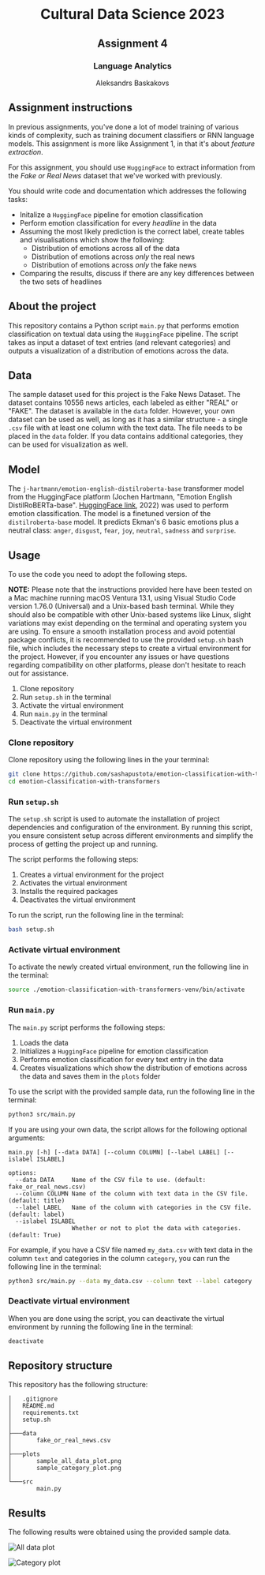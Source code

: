 <!-- PROJECT LOGO -->
<br />
<p align="center">
  <h1 align="center">Cultural Data Science 2023</h1> 
  <h2 align="center">Assignment 4</h2> 
  <h3 align="center">Language Analytics</h3> 


  <p align="center">
    Aleksandrs Baskakovs
  </p>
</p>


<!-- Assignment instructions -->
## Assignment instructions

In previous assignments, you've done a lot of model training of various kinds of complexity, such as training document classifiers or RNN language models. This assignment is more like Assignment 1, in that it's about *feature extraction*.

For this assignment, you should use ```HuggingFace``` to extract information from the *Fake or Real News* dataset that we've worked with previously.

You should write code and documentation which addresses the following tasks:

- Initalize a ```HuggingFace``` pipeline for emotion classification
- Perform emotion classification for every *headline* in the data
- Assuming the most likely prediction is the correct label, create tables and visualisations which show the following:
  - Distribution of emotions across all of the data
  - Distribution of emotions across *only* the real news
  - Distribution of emotions across *only* the fake news
- Comparing the results, discuss if there are any key differences between the two sets of headlines

<!-- ABOUT THE PROJECT -->
## About the project
This repository contains a Python script ```main.py``` that performs emotion classification on textual data using the ```HuggingFace``` pipeline. The script takes as input a dataset of text entries (and relevant categories) and outputs a visualization of a distribution of emotions across the data.

<!-- Data -->
## Data
The sample dataset used for this project is the Fake News Dataset. The dataset contains 10556 news articles, each labeled as either "REAL" or "FAKE". The dataset is available in the ```data``` folder. However, your own dataset can be used as well, as long as it has a similar structure - a single ```.csv``` file with at least one column with the text data. The file needs to be placed in the ```data``` folder. If you data contains additional categories, they can be used for visualization as well.

<!-- Model -->
## Model
The `j-hartmann/emotion-english-distilroberta-base` transformer model from the HuggingFace platform (Jochen Hartmann, "Emotion English DistilRoBERTa-base". [HuggingFace link](https://huggingface.co/j-hartmann/emotion-english-distilroberta-base/), 2022) was used to perform emotion classification. The model is a finetuned version of the `distilroberta-base` model. It predicts Ekman's 6 basic emotions plus a neutral class: `anger`, `disgust`, `fear`, `joy`, `neutral`, `sadness` and `surprise`.

<!-- USAGE -->
## Usage
To use the code you need to adopt the following steps.

**NOTE:** Please note that the instructions provided here have been tested on a Mac machine running macOS Ventura 13.1, using Visual Studio Code version 1.76.0 (Universal) and a Unix-based bash terminal. While they should also be compatible with other Unix-based systems like Linux, slight variations may exist depending on the terminal and operating system you are using. To ensure a smooth installation process and avoid potential package conflicts, it is recommended to use the provided ```setup.sh``` bash file, which includes the necessary steps to create a virtual environment for the project. However, if you encounter any issues or have questions regarding compatibility on other platforms, please don't hesitate to reach out for assistance.

1. Clone repository
2. Run ``setup.sh`` in the terminal
3. Activate the virtual environment
4. Run ```main.py``` in the terminal
5. Deactivate the virtual environment

### Clone repository

Clone repository using the following lines in the your terminal:

```bash
git clone https://github.com/sashapustota/emotion-classification-with-transformers
cd emotion-classification-with-transformers
```

### Run ```setup.sh```

The ``setup.sh`` script is used to automate the installation of project dependencies and configuration of the environment. By running this script, you ensure consistent setup across different environments and simplify the process of getting the project up and running.

The script performs the following steps:

1. Creates a virtual environment for the project
2. Activates the virtual environment
3. Installs the required packages
4. Deactivates the virtual environment

To run the script, run the following line in the terminal:

```bash
bash setup.sh
```

### Activate virtual environment

To activate the newly created virtual environment, run the following line in the terminal:

```bash
source ./emotion-classification-with-transformers-venv/bin/activate
```

### Run ```main.py```

The ```main.py``` script performs the following steps:

1. Loads the data
2. Initializes a ```HuggingFace``` pipeline for emotion classification
3. Performs emotion classification for every text entry in the data
4. Creates visualizations which show the distribution of emotions across the data and saves them in the ```plots``` folder

To use the script with the provided sample data, run the following line in the terminal:

```bash
python3 src/main.py
```

If you are using your own data, the script allows for the following optional arguments:

```
main.py [-h] [--data DATA] [--column COLUMN] [--label LABEL] [--islabel ISLABEL]

options:
  --data DATA     Name of the CSV file to use. (default: fake_or_real_news.csv)
  --column COLUMN Name of the column with text data in the CSV file. (default: title)
  --label LABEL   Name of the column with categories in the CSV file. (default: label)
  --islabel ISLABEL
                  Whether or not to plot the data with categories. (default: True)
```

For example, if you have a CSV file named ```my_data.csv``` with text data in the column ```text``` and categories in the column ```category```, you can run the following line in the terminal:

```bash
python3 src/main.py --data my_data.csv --column text --label category
```

### Deactivate virtual environment

When you are done using the script, you can deactivate the virtual environment by running the following line in the terminal:

```bash
deactivate
```

<!-- REPOSITORY STRUCTURE -->
## Repository structure
This repository has the following structure:
```
│   .gitignore
│   README.md
│   requirements.txt
│   setup.sh
│
├───data
│       fake_or_real_news.csv
│
├───plots
│       sample_all_data_plot.png
│       sample_category_plot.png       
│
└───src
        main.py

```
<!-- RESULTS -->
## Results
The following results were obtained using the provided sample data.

![All data plot](https://github.com/sashapustota/emotion-classification-with-transformers/blob/main/plots/sample_all_data_plot.png)

![Category plot](https://github.com/sashapustota/emotion-classification-with-transformers/blob/main/plots/sample_category_plot.png)